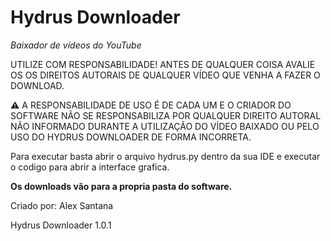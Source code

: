 # Hydrus Downloader
 _Baixador de vídeos do YouTube_


 UTILIZE COM RESPONSABILIDADE! ANTES DE QUALQUER COISA AVALIE OS OS DIREITOS AUTORAIS DE QUALQUER VÍDEO QUE VENHA A FAZER O DOWNLOAD. 

⚠️ A RESPONSABILIDADE DE USO É DE CADA UM E O CRIADOR DO SOFTWARE NÃO SE RESPONSABILIZA POR QUALQUER DIREITO AUTORAL NÃO INFORMADO DURANTE A UTILIZAÇÃO DO VÍDEO BAIXADO OU PELO USO DO HYDRUS DOWNLOADER DE FORMA INCORRETA.

Para executar basta abrir o arquivo hydrus.py dentro da sua IDE e executar o codigo para abrir a interface grafica. 

**Os downloads vão para a propria pasta do software.** 

Criado por: Alex Santana

Hydrus Downloader 1.0.1
